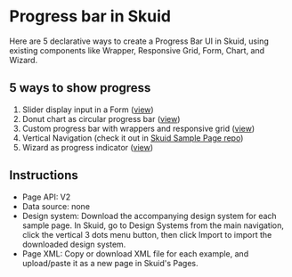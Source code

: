 # Progress bar in Skuid
Here are 5 declarative ways to create a Progress Bar UI in Skuid, using existing components like Wrapper, Responsive Grid, Form, Chart, and Wizard. 

## 5 ways to show progress
1. Slider display input in a Form ([view](otherComponentsAsProgressBar))
2. Donut chart as circular progress bar ([view](otherComponentsAsProgressBar))
3. Custom progress bar with wrappers and responsive grid ([view](customProgressBar))
4. Vertical Navigation (check it out in [Skuid Sample Page repo](https://github.com/skuid/SamplePages/tree/7cd783b504c4881d6bd85844e73253a6055e0c06/Skuid_Techniques/Navigation))
5. Wizard as progress indicator ([view](otherComponentsAsProgressBar))

## Instructions
- Page API:  V2
- Data source: none
- Design system: Download the accompanying design system for each sample page. In Skuid, go to Design Systems from the main navigation, click the vertical 3 dots menu button, then click Import to import the downloaded design system. 
- Page XML: Copy or download XML file for each example, and upload/paste it as a new page in Skuid's Pages.
